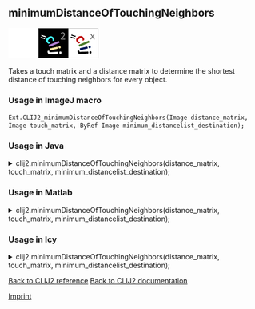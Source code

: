 ## minimumDistanceOfTouchingNeighbors
<img src="images/mini_empty_logo.png"/><img src="images/mini_clij2_logo.png"/><img src="images/mini_clijx_logo.png"/>

Takes a touch matrix and a distance matrix to determine the shortest distance of touching neighbors for every object.

### Usage in ImageJ macro
```
Ext.CLIJ2_minimumDistanceOfTouchingNeighbors(Image distance_matrix, Image touch_matrix, ByRef Image minimum_distancelist_destination);
```


### Usage in Java


<details>

<summary>
clij2.minimumDistanceOfTouchingNeighbors(distance_matrix, touch_matrix, minimum_distancelist_destination);
</summary>
<pre class="highlight">// init CLIJ and GPU
import net.haesleinhuepf.clij2.CLIJ2;
import net.haesleinhuepf.clij.clearcl.ClearCLBuffer;
CLIJ2 clij2 = CLIJ2.getInstance();

// get input parameters
ClearCLBuffer distance_matrix = clij2.push(distance_matrixImagePlus);
ClearCLBuffer touch_matrix = clij2.push(touch_matrixImagePlus);
minimum_distancelist_destination = clij2.create(distance_matrix);
</pre>

<pre class="highlight">
// Execute operation on GPU
clij2.minimumDistanceOfTouchingNeighbors(distance_matrix, touch_matrix, minimum_distancelist_destination);
</pre>

<pre class="highlight">
//show result
minimum_distancelist_destinationImagePlus = clij2.pull(minimum_distancelist_destination);
minimum_distancelist_destinationImagePlus.show();

// cleanup memory on GPU
clij2.release(distance_matrix);
clij2.release(touch_matrix);
clij2.release(minimum_distancelist_destination);
</pre>

</details>



### Usage in Matlab


<details>

<summary>
clij2.minimumDistanceOfTouchingNeighbors(distance_matrix, touch_matrix, minimum_distancelist_destination);
</summary>
<pre class="highlight">% init CLIJ and GPU
clij2 = init_clatlab();

% get input parameters
distance_matrix = clij2.pushMat(distance_matrix_matrix);
touch_matrix = clij2.pushMat(touch_matrix_matrix);
minimum_distancelist_destination = clij2.create(distance_matrix);
</pre>

<pre class="highlight">
% Execute operation on GPU
clij2.minimumDistanceOfTouchingNeighbors(distance_matrix, touch_matrix, minimum_distancelist_destination);
</pre>

<pre class="highlight">
% show result
minimum_distancelist_destination = clij2.pullMat(minimum_distancelist_destination)

% cleanup memory on GPU
clij2.release(distance_matrix);
clij2.release(touch_matrix);
clij2.release(minimum_distancelist_destination);
</pre>

</details>



### Usage in Icy


<details>

<summary>
clij2.minimumDistanceOfTouchingNeighbors(distance_matrix, touch_matrix, minimum_distancelist_destination);
</summary>
<pre class="highlight">// init CLIJ and GPU
importClass(net.haesleinhuepf.clicy.CLICY);
importClass(Packages.icy.main.Icy);

clij2 = CLICY.getInstance();

// get input parameters
distance_matrix_sequence = getSequence();distance_matrix = clij2.pushSequence(distance_matrix_sequence);
touch_matrix_sequence = getSequence();touch_matrix = clij2.pushSequence(touch_matrix_sequence);
minimum_distancelist_destination = clij2.create(distance_matrix);
</pre>

<pre class="highlight">
// Execute operation on GPU
clij2.minimumDistanceOfTouchingNeighbors(distance_matrix, touch_matrix, minimum_distancelist_destination);
</pre>

<pre class="highlight">
// show result
minimum_distancelist_destination_sequence = clij2.pullSequence(minimum_distancelist_destination)
Icy.addSequence(minimum_distancelist_destination_sequence
// cleanup memory on GPU
clij2.release(distance_matrix);
clij2.release(touch_matrix);
clij2.release(minimum_distancelist_destination);
</pre>

</details>



[Back to CLIJ2 reference](https://clij.github.io/clij2-docs/reference)
[Back to CLIJ2 documentation](https://clij.github.io/clij2-docs)

[Imprint](https://clij.github.io/imprint)
